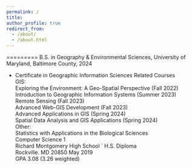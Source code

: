 ```yaml
---
permalink: /
title:
author_profile: true
redirect_from: 
  - /about/
  - /about.html
---
```



=========
B.S. in Geography & Environmental Sciences, University of Maryland, Baltimore County, 2024
* Certificate in Geographic Information Sciences
Related Courses<br>
GIS:<br>
Exploring the Environment: A Geo-Spatial Perspective (Fall 2022)<br>
Introduction to Geographic Information Systems (Summer 2023)<br>
Remote Sensing (Fall 2023)<br>
Advanced Web-GIS Development (Fall 2023)<br>
Advanced Applications in GIS (Spring 2024)<br>
Spatial Data Analysis and GIS Applications (Spring 2024)<br>
Other:<br>
Statistics with Applications in the Biological Sciences<br>
Computer Science 1<br>
Richard Montgomery High School ` H.S. Diploma<br>
Rockville. MD 20850 May 2019<br>
GPA 3.08 (3.26 weighted)<br>
